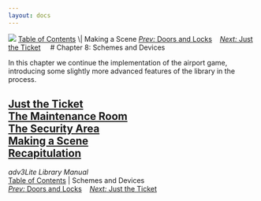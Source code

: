 ```yaml
---
layout: docs
---
```



<img src="topbar.jpg" data-border="0" />
<a href="toc.html" class="nav">Table of Contents</a> \| Making a Scene  
<span class="navnp"><a href="doors.html" class="nav"><em>Prev:</em> Doors and Locks</a>
   <a href="ticket.html" class="nav"><em>Next:</em> Just the Ticket</a>
    </span>
# Chapter 8: Schemes and Devices

In this chapter we continue the implementation of the airport game,
introducing some slightly more advanced features of the library in the
process.



[Just the Ticket](ticket.html)  
[The Maintenance Room](maintenance.html)  
[The Security Area](security.html)  
[Making a Scene](scene.html)  
[Recapitulation](recap.html)  
------------------------------------------------------------------------



*adv3Lite Library Manual*  
<a href="toc.html" class="nav">Table of Contents</a> \| Schemes and
Devices  
<span class="navnp"><a href="doors.html" class="nav"><em>Prev:</em> Doors and Locks</a>
   <a href="ticket.html" class="nav"><em>Next:</em> Just the Ticket</a>
    </span>


